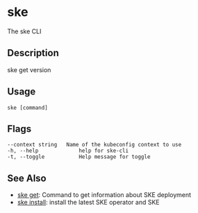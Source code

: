 # ske
The ske CLI

## Description
ske get version

## Usage
```
ske [command]
```


## Flags
```
--context string   Name of the kubeconfig context to use
-h, --help             help for ske-cli
-t, --toggle           Help message for toggle
```


## See Also


* [ske get](/ske/ske-cli/reference/ske-get): Command to get information about SKE deployment
* [ske install](/ske/ske-cli/reference/ske-install): install the latest SKE operator and SKE
